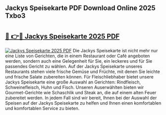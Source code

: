 ## Jackys Speisekarte PDF Download Online 2025 Txbo3

# <h2><a href="http://gc8qc46.nevu.top/?p=Jackys+Speisekarte">🔗 👉🔴 Jackys Speisekarte 2025 PDF</a></h2>

[![Jackys Speisekarte 2025 PDF](https://i.imgur.com/dBaPXMq.png)](http://gc8qc46.nevu.top/?p=Jackys+Speisekarte)
Die Jackys Speisekarte ist nicht mehr nur eine Liste von Gerichten, die in einem Restaurant oder Café angeboten werden, sondern auch eine Gelegenheit für Sie, ein leckeres und für Sie passendes Gericht zu wählen. Auf der Jackys Speisekarte unseres Restaurants stehen viele frische Gemüse und Früchte, mit denen Sie leichte und frische Salate zubereiten können. Für Fleischliebhaber bietet unsere Jackys Speisekarte eine große Auswahl an Gerichten: Rindfleisch, Schweinefleisch, Huhn und Fisch. Unseren Auserwählten bieten wir Gourmet-Gerichte wie Schaschlik und Steak an, die auf einem alten Feuer zubereitet werden. In jedem Fall sind wir bereit, Ihnen bei der Auswahl der Speisen auf der Jackys Speisekarte zu helfen und Ihnen einen komfortablen und komfortablen Service zu bieten.
